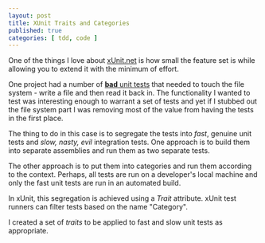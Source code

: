 ```yaml
---
layout: post
title: XUnit Traits and Categories
published: true
categories: [ tdd, code ]
---
```


One of the things I love about [xUnit.net](xunit.codeplex.com) is how small
the feature set is while allowing you to extend it with the minimum of effort.

One project had a number of [**bad** unit tests](http://www.artima.com/weblogs/viewpost.jsp?thread=126923) 
that needed to touch the file system - write a file and then read it back in.
The functionality I wanted to test was interesting enough to warrant a set of tests
and yet if I stubbed out the file system part I was removing most of the value
from having the tests in the first place.

The thing to do in this case is to segregate the tests into *fast*, genuine 
unit tests and *slow, nasty, evil* integration tests. One approach is to build
them into separate assemblies and run them as two separate tests.

The other approach is to put them into categories and run them according to the 
context. Perhaps, all tests are run on a developer's local machine and only the
fast unit tests are run in an automated build.

In xUnit, this segregation is achieved using a *Trait* attribute. xUnit test runners 
can filter tests based on the name "Category".

I created a set of *traits* to be applied to fast and slow unit tests as appropriate.

```csharp



```

